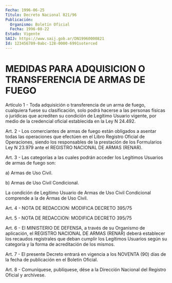 ```yaml
---
Fecha: 1996-06-25
Título: Decreto Nacional 821/96
Publicación:
  Organismo: Boletín Oficial
  Fecha: 1996-08-22
Estado: Vigente
SAIJ: https://www.saij.gob.ar/DN19960000821
Id: 123456789-0abc-128-0000-6991soterced
---
```

# MEDIDAS PARA ADQUISICION O TRANSFERENCIA DE ARMAS DE FUEGO

<a id="1"></a>
Artículo 1 - Toda adquisición o transferencia  de un arma de fuego, cualquiera  fuese  su  clasificación,  solo  podrá  hacerse  a  las personas físicas o jurídicas que acrediten su condición de Legítimo Usuario vigente, por medio de la credencial oficial establecida  en la Ley  N 24.492.

<a id="2"></a>
Art.  2  -  Los  comerciantes  de  armas de fuego están obligados a asentar todas las operaciones que efectúen  en  el  Libro  Registro Oficial de Operaciones, siendo los responsables de la prestación de los  Formularios  Ley  N  23.979 ante el REGISTRO NACIONAL DE ARMAS (RENAR).

<a id="3"></a>
Art. 3 - Las categorías a las  cuales  podrán acceder los Legítimos Usuarios de armas de fuego son:

a) Armas de Uso Civil.

b) Armas de Uso Civil Condicional.

La condición de Legítimo Usuario de Armas  de Uso Civil Condicional comprende a la de Armas de Uso Civil.

<a id="4"></a>
Art. 4 - NOTA DE REDACCION: MODIFICA DECRETO 395/75

<a id="5"></a>
Art. 5 - NOTA DE REDACCION: MODIFICA DECRETO 395/75

<a id="6"></a>
Art.  6 - El MINISTERIO DE DEFENSA, a través  de  su  Organismo  de aplicación, el REGISTRO NACIONAL DE ARMAS (RENAR) deberá establecer los recaudos  registrales  que deban cumplir los Legítimos Usuarios según  su  categoría  y la forma  de  acreditación  de  los  mismos.

<a id="7"></a>
Art. 7 - El presente Decreto entrará en vigencia a los NOVENTA (90) días  de  la  fecha  de  publicación   en  el  Boletín  Oficial.

<a id="8"></a>
Art. 8 - Comuníquese, publíquese, dése  a la Dirección Nacional del Registro Oficial y archívese.